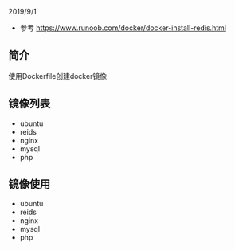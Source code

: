 2019/9/1
* 参考 https://www.runoob.com/docker/docker-install-redis.html


## 简介
使用Dockerfile创建docker镜像

## 镜像列表

* ubuntu
* reids
* nginx
* mysql
* php


## 镜像使用

* ubuntu
* reids
* nginx
* mysql
* php
